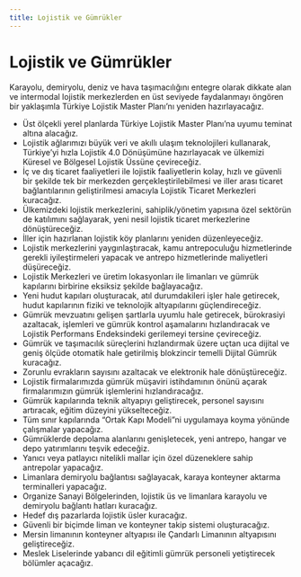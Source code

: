 ```yaml
---
title: Lojistik ve Gümrükler
---
```


Lojistik ve Gümrükler
===


Karayolu, demiryolu, deniz ve hava taşımacılığını entegre olarak dikkate alan ve  intermodal lojistik merkezlerden en üst seviyede faydalanmayı öngören bir yaklaşımla Türkiye  Lojistik Master Planı’nı yeniden hazırlayacağız.
* Üst ölçekli yerel planlarda Türkiye Lojistik Master Planı’na uyumu teminat altına alacağız.
* Lojistik ağlarımızı büyük veri ve akıllı ulaşım teknolojileri kullanarak, Türkiye’yi hızla Lojistik
4.0 Dönüşümüne hazırlayacak ve ülkemizi Küresel ve Bölgesel Lojistik Üssüne çevireceğiz.
* İç ve dış ticaret faaliyetleri ile lojistik faaliyetlerin kolay, hızlı ve güvenli bir şekilde tek  bir merkezden gerçekleştirilebilmesi ve iller arası ticaret bağlantılarının geliştirilmesi  amacıyla Lojistik Ticaret Merkezleri kuracağız.
* Ülkemizdeki lojistik merkezlerini, sahiplik/yönetim yapısına özel sektörün de katılımını sağlayarak, yeni nesil lojistik ticaret merkezlerine dönüştüreceğiz.
* İller için hazırlanan lojistik köy planlarını yeniden düzenleyeceğiz.
* Lojistik merkezlerini yaygınlaştıracak, kamu antrepoculuğu hizmetlerinde gerekli iyileştirmeleri yapacak ve antrepo hizmetlerinde maliyetleri düşüreceğiz.
* Lojistik Merkezleri ve üretim lokasyonları ile limanları ve gümrük kapılarını birbirine  eksiksiz şekilde bağlayacağız.
* Yeni hudut kapıları oluşturacak, atıl durumdakileri işler hale getirecek, hudut kapılarının fiziki ve teknolojik altyapılarını güçlendireceğiz.
* Gümrük mevzuatını gelişen şartlarla uyumlu hale getirecek, bürokrasiyi azaltacak,  işlemleri ve gümrük kontrol aşamalarını hızlandıracak ve Lojistik Performans Endeksindeki gerilemeyi tersine çevireceğiz.
* Gümrük ve taşımacılık süreçlerini hızlandırmak üzere uçtan uca dijital ve geniş ölçüde otomatik hale getirilmiş blokzincir temelli Dijital Gümrük kuracağız.
* Zorunlu evrakların sayısını azaltacak ve elektronik hale dönüştüreceğiz.
* Lojistik firmalarımızda gümrük müşaviri istihdamının önünü açarak firmalarımızın  gümrük işlemlerini hızlandıracağız.
* Gümrük kapılarında teknik altyapıyı geliştirecek, personel sayısını artıracak, eğitim  düzeyini yükselteceğiz.
* Tüm sınır kapılarında “Ortak Kapı Modeli”ni uygulamaya koyma yönünde çalışmalar yapacağız.
* Gümrüklerde depolama alanlarını genişletecek, yeni antrepo, hangar ve depo  yatırımlarını teşvik edeceğiz.
* Yanıcı veya patlayıcı nitelikli mallar için özel düzeneklere sahip antrepolar yapacağız.
* Limanlara demiryolu bağlantısı sağlayacak, karaya konteyner aktarma terminalleri yapacağız.
* Organize Sanayi Bölgelerinden, lojistik üs ve limanlara karayolu ve demiryolu bağlantı hatları kuracağız.
* Hedef dış pazarlarda lojistik üsler kuracağız.
* Güvenli bir biçimde liman ve konteyner takip sistemi oluşturacağız.
* Mersin limanının konteyner altyapısı ile Çandarlı Limanının altyapısını geliştireceğiz.
* Meslek Liselerinde yabancı dil eğitimli gümrük personeli yetiştirecek bölümler açacağız.